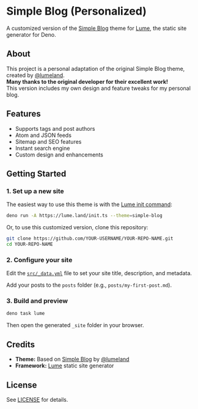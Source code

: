 # Simple Blog (Personalized)

A customized version of the [Simple Blog](https://lume.land/theme/simple-blog/) theme for [Lume](https://lume.land), the static site generator for Deno.

## About

This project is a personal adaptation of the original Simple Blog theme, created by [@lumeland](https://github.com/lumeland).  
**Many thanks to the original developer for their excellent work!**  
This version includes my own design and feature tweaks for my personal blog.

## Features

- Supports tags and post authors
- Atom and JSON feeds
- Sitemap and SEO features
- Instant search engine
- Custom design and enhancements

## Getting Started

### 1. Set up a new site

The easiest way to use this theme is with the [Lume init command](https://deno.land/x/lume_init):

```bash
deno run -A https://lume.land/init.ts --theme=simple-blog
```

Or, to use this customized version, clone this repository:

```bash
git clone https://github.com/YOUR-USERNAME/YOUR-REPO-NAME.git
cd YOUR-REPO-NAME
```

### 2. Configure your site

Edit the [`src/_data.yml`](./src/_data.yml) file to set your site title, description, and metadata.

Add your posts to the `posts` folder (e.g., `posts/my-first-post.md`).

### 3. Build and preview

```bash
deno task lume
```

Then open the generated `_site` folder in your browser.

## Credits

- **Theme:** Based on [Simple Blog](https://lume.land/theme/simple-blog/) by [@lumeland](https://github.com/lumeland)
- **Framework:** [Lume](https://lume.land) static site generator

## License

See [LICENSE](./LICENSE) for details.